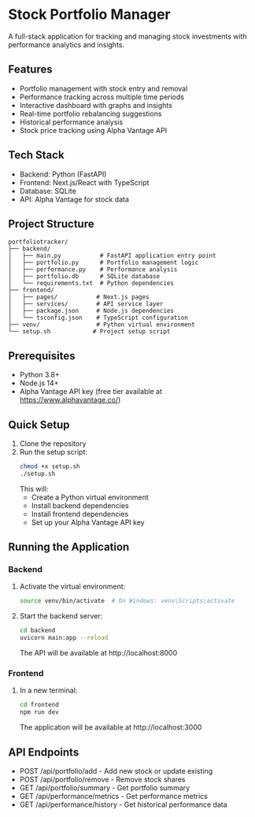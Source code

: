 # Stock Portfolio Manager

A full-stack application for tracking and managing stock investments with performance analytics and insights.

## Features
- Portfolio management with stock entry and removal
- Performance tracking across multiple time periods
- Interactive dashboard with graphs and insights
- Real-time portfolio rebalancing suggestions
- Historical performance analysis
- Stock price tracking using Alpha Vantage API

## Tech Stack
- Backend: Python (FastAPI)
- Frontend: Next.js/React with TypeScript
- Database: SQLite
- API: Alpha Vantage for stock data

## Project Structure
```
portfoliotracker/
├── backend/
│   ├── main.py           # FastAPI application entry point
│   ├── portfolio.py      # Portfolio management logic
│   ├── performance.py    # Performance analysis
│   ├── portfolio.db      # SQLite database
│   └── requirements.txt  # Python dependencies
├── frontend/
│   ├── pages/           # Next.js pages
│   ├── services/        # API service layer
│   ├── package.json     # Node.js dependencies
│   └── tsconfig.json    # TypeScript configuration
├── venv/                # Python virtual environment
└── setup.sh            # Project setup script
```

## Prerequisites
- Python 3.8+
- Node.js 14+
- Alpha Vantage API key (free tier available at https://www.alphavantage.co/)

## Quick Setup
1. Clone the repository
2. Run the setup script:
   ```bash
   chmod +x setup.sh
   ./setup.sh
   ```
   This will:
   - Create a Python virtual environment
   - Install backend dependencies
   - Install frontend dependencies
   - Set up your Alpha Vantage API key

## Running the Application

### Backend
1. Activate the virtual environment:
   ```bash
   source venv/bin/activate  # On Windows: venv\Scripts\activate
   ```
2. Start the backend server:
   ```bash
   cd backend
   uvicorn main:app --reload
   ```
   The API will be available at http://localhost:8000

### Frontend
1. In a new terminal:
   ```bash
   cd frontend
   npm run dev
   ```
   The application will be available at http://localhost:3000

## API Endpoints
- POST /api/portfolio/add - Add new stock or update existing
- POST /api/portfolio/remove - Remove stock shares
- GET /api/portfolio/summary - Get portfolio summary
- GET /api/performance/metrics - Get performance metrics
- GET /api/performance/history - Get historical performance data 